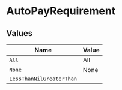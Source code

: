 # AutoPayRequirement


## Values

| Name                     | Value                    |
| ------------------------ | ------------------------ |
| `All`                    | All                      |
| `None`                   | None                     |
| `LessThanNilGreaterThan` | <nil>                    |